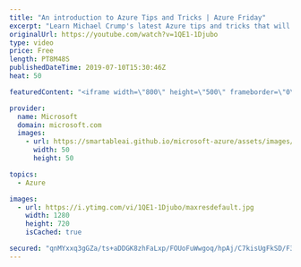 ```yaml
---
title: "An introduction to Azure Tips and Tricks | Azure Friday"
excerpt: "Learn Michael Crump's latest Azure tips and tricks that will help you be more productive working with Azure in Visual Studio 2019. [04:01] Demo Start   Azure Tips and Tricks site https://aka.ms/azfr/552/01  Azure Tips and Tricks videos https://aka.ms/azfr/552/02  Azure Tips and Tricks GitHub repo https://aka.ms/azfr/552/03"
originalUrl: https://youtube.com/watch?v=1QE1-1Djubo
type: video
price: Free
length: PT8M48S
publishedDateTime: 2019-07-10T15:30:46Z
heat: 50

featuredContent: "<iframe width=\"800\" height=\"500\" frameborder=\"0\" src=\"https://www.youtube.com/embed/1QE1-1Djubo\" allow=\"accelerometer; autoplay; encrypted-media; gyroscope; picture-in-picture\" allowfullscreen></iframe>"

provider:
  name: Microsoft
  domain: microsoft.com
  images:
    - url: https://smartableai.github.io/microsoft-azure/assets/images/organizations/microsoft.com-50x50.jpg
      width: 50
      height: 50

topics:
  - Azure

images:
  - url: https://i.ytimg.com/vi/1QE1-1Djubo/maxresdefault.jpg
    width: 1280
    height: 720
    isCached: true

secured: "qnMYxxq3gGZa/ts+aDDGK8zhFaLxp/FOUoFuWwgoq/hpAj/C7kisUgFkSD/F31u2BAnUrjLdP3nMOvBOSbgOMxGYYLZdP/A5UZZcyGKAflmOnQX+WtDokJW1LVHaO0b7rjFG4mIxFtivYzC+T0WkF7Bn43JQxPLXoW9J2yRxh4r9acEZW7c4TKcwglHo0Cal2FZ+9hnk/iBi+psiqirL7YvrR1VwRgcDxhrKHCjeRPFEwaSF0yxts1CpOi64CFWBPQkHesS4OSNbxRfzhOah5TK59/nj94nPxKfxeJJyomZdVKJnYGR6st2evkDY2VC6k8mlj2hQGV9qG2lVbU7mJf71cnvinP6rFM77058Qoh1Wdk4atddLKCo2Y45xJvbgGVZDWLjQmjygTmuhSBbtI/NSzXcxZ+tJp5f0dCNz2GI=;3TYzZ4jsyRltaXlltGVoOQ=="
---
```


